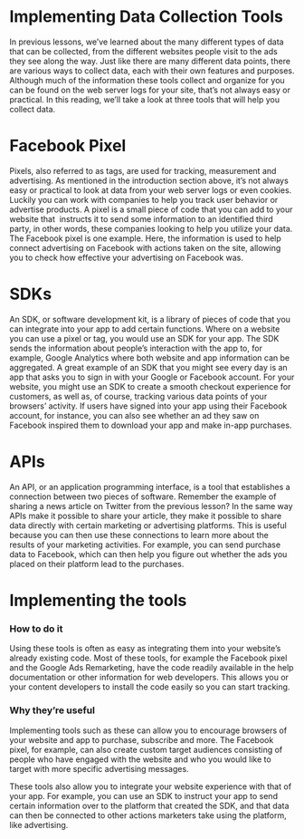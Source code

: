 # Implementing Data Collection Tools

In previous lessons, we’ve learned about the many different types of data that can be collected, from the different websites people visit to the ads they see along the way. Just like there are many different data points, there are various ways to collect data, each with their own features and purposes. Although much of the information these tools collect and organize for you can be found on the web server logs for your site, that’s not always easy or practical. In this reading, we’ll take a look at three tools that will help you collect data. 

# Facebook Pixel 

Pixels, also referred to as tags, are used for tracking, measurement and advertising. As mentioned in the introduction section above, it’s not always easy or practical to look at data from your web server logs or even cookies. Luckily you can work with companies to help you track user behavior or advertise products. A pixel is a small piece of code that you can add to your website that  instructs it to send some information to an identified third party, in other words, these companies looking to help you utilize your data. The Facebook pixel is one example. Here, the information is used to help connect advertising on Facebook with actions taken on the site, allowing you to check how effective your advertising on Facebook was. 

# SDKs

An SDK, or software development kit, is a library of pieces of code that you can integrate into your app to add certain functions. Where on a website you can use a pixel or tag, you would use an SDK for your app. The SDK sends the information about people’s interaction with the app to, for example, Google Analytics where both website and app information can be aggregated. A great example of an SDK that you might see every day is an app that asks you to sign in with your Google or Facebook account. For your website, you might use an SDK to create a smooth checkout experience for customers, as well as, of course, tracking various data points of your browsers’ activity. If users have signed into your app using their Facebook account, for instance, you can also see whether an ad they saw on Facebook inspired them to download your app and make in-app purchases. 

# APIs

An API, or an application programming interface, is a tool that establishes a connection between two pieces of software. Remember the example of sharing a news article on Twitter from the previous lesson? In the same way APIs make it possible to share your article, they make it possible to share data directly with certain marketing or advertising platforms. This is useful because you can then use these connections to learn more about the results of your marketing activities. For example, you can send purchase data to Facebook, which can then help you figure out whether the ads you placed on their platform lead to the purchases. 

# Implementing the tools

### How to do it

Using these tools is often as easy as integrating them into your website’s already existing code. Most of these tools, for example the Facebook pixel and the Google Ads Remarketing, have the code readily available in the help documentation or other information for web developers. This allows you or your content developers to install the code easily so you can start tracking.

### Why they’re useful

Implementing tools such as these can allow you to encourage browsers of your website and app to purchase, subscribe and more. The Facebook pixel, for example, can also create custom target audiences consisting of people who have engaged with the website and who you would like to target with more specific advertising messages. 

These tools also allow you to integrate your website experience with that of your app. For example, you can use an SDK to instruct your app to send certain information over to the platform that created the SDK, and that data can then be connected to other actions marketers take using the platform, like advertising.